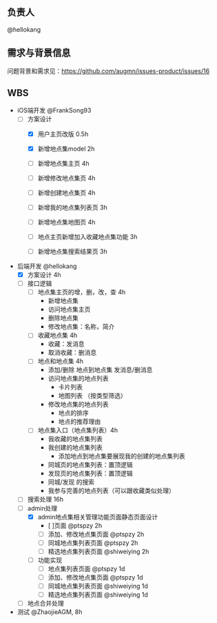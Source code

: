 
## 负责人
 @hellokang

## 需求与背景信息
 问题背景和需求见：https://github.com/augmn/issues-product/issues/16

## WBS

- iOS端开发 @FrankSong93
  - [ ] 方案设计
    - [x] 用户主页改版 0.5h
    - [x] 新增地点集model 2h
    - [ ] 新增地点集主页 4h
    - [ ] 新增修改地点集页 4h
    - [ ] 新增创建地点集页 4h
    - [ ] 新增我的地点集列表页 3h
    - [ ] 新增地点集地图页 4h
    - [ ] 地点主页新增加入收藏地点集功能 3h
    - [ ] 新增地点集搜索结果页 3h


- 后端开发 @hellokang
  - [x] 方案设计  4h
  - [ ] 接口逻辑
    - [ ] 地点集主页的增，删，改，查  4h
      - 新增地点集
      - 访问地点集主页
      - 删除地点集
      - 修改地点集：名称，简介
    - [ ] 收藏地点集      4h
      -  收藏：发消息
      -  取消收藏：删消息
    - [ ] 地点和地点集  4h
      - 添加/删除 地点到地点集  发消息/删消息
      - 访问地点集的地点列表
        - 卡片列表
        - 地图列表 （按类型筛选）      
      - 修改地点集的地点列表
        - 地点的排序
        - 地点的推荐理由
    - [ ] 地点集入口（地点集列表）4h
      - 我收藏的地点集列表
      - 我创建的地点集列表
        - 添加地点到地点集要展现我的创建的地点集列表
      - 同城页的地点集列表：置顶逻辑
      - 发现页的地点集列表：置顶逻辑
      - 同城/发现 的搜索
      - 我参与完善的地点列表（可以跟收藏类似处理）
  - [ ] 搜索处理  16h
  - [ ] admin处理
    - [x] admin地点集相关管理功能页面静态页面设计
      - [ ]页面 @ptspzy 2h
      - [ ] 添加、修改地点集页面 @ptspzy 2h
      - [ ] 同城地点集列表页面 @ptspzy  2h
      - [ ] 精选地点集列表页面 @shiweiying 2h
    - [ ] 功能实现
      - [ ] 地点集列表页面 @ptspzy 1d
      - [ ] 添加、修改地点集页面 @ptspzy 1d
      - [ ] 同城地点集列表页面 @shiweiying 1d
      - [ ] 精选地点集列表页面 @shiweiying 1d
  - [ ] 地点合并处理  

- 测试 @ZhaojieAGM, 8h

